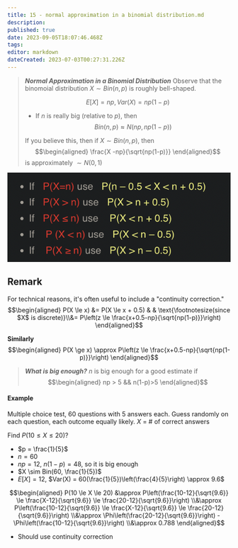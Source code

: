 ```yaml
---
title: 15 - normal approximation in a binomial distribution.md
description: 
published: true
date: 2023-09-05T18:07:46.468Z
tags: 
editor: markdown
dateCreated: 2023-07-03T00:27:31.226Z
---
```


> ***Normal Approximation in a Binomial Distribution***
> Observe that the binomoial distribution $X \sim Bin(n, p)$ is roughly bell-shaped.
> 
> $$E[X] = np, Var(X) = np(1-p)$$
> 
> - If $n$ is really big (relative to $p$), then
> $$Bin(n, p) \approx N(np, np(1-p))$$
> 
> If you believe this, then if $X \sim Bin(n, p)$, then
> $$\begin{aligned}
> 	\frac{X -np}{\sqrt{np(1-p)}}
> \end{aligned}$$
> is approximately $\sim N(0, 1)$

![](/images/20221022011906.png)

## Remark
For technical reasons, it's often useful to include a "continuity correction."
$$\begin{aligned}
    P(X \le x)
    &= 
    	P(X \le x + 0.5)
    & & \text{\footnotesize(since $X$ is discrete)}\\&=
        P\left(z \le \frac{x+0.5-np}{\sqrt{np(1-p)}}\right)
\end{aligned}$$

**Similarly**
$$\begin{aligned}
    P(X \ge x) \approx  P\left(z \le \frac{x+0.5-np}{\sqrt{np(1-p)}}\right)
\end{aligned}$$

> ***What is big enough?***
> $n$ is big enough for a good estimate if
> $$\begin{aligned}
>     np > 5 && n(1-p)>5
> \end{aligned}$$

#### Example
Multiple choice test, 60 questions with 5 answers each. Guess randomly on each question, each outcome equally likely.
$X$ = \# of correct answers

Find $P(10 \le X \le 20)$?
- $p = \frac{1}{5}$
- $n = 60$
- $np = 12$, $n(1-p) = 48$, so it is big enough
- $X \sim Bin(60, \frac{1}{5})$
- $E[X] = 12$, $Var(X) = 60(\frac{1}{5})\left(\frac{4}{5}\right) \approx 9.6$

$$\begin{aligned}
    P(10 \le X \le 20)
    &\approx
        P\left(\frac{10-12}{\sqrt{9.6}} \le \frac{X-12}{\sqrt{9.6}} \le \frac{20-12}{\sqrt{9.6}}\right)
    \\&\approx
        P\left(\frac{10-12}{\sqrt{9.6}} \le \frac{X-12}{\sqrt{9.6}} \le \frac{20-12}{\sqrt{9.6}}\right)
    \\&\approx
        \Phi\left(\frac{20-12}{\sqrt{9.6}}\right) - \Phi\left(\frac{10-12}{\sqrt{9.6}}\right)
    \\&\approx
        0.788
\end{aligned}$$
- Should use continuity correction

